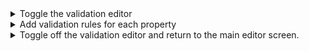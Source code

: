 <details>
  <summary>Toggle the validation editor</summary>
  
  Click the [toggle switch for ‘validation editor’](https://docs.google.com/presentation/d/1yl_aTm-od5U729-nVZWsGnl33oTDTS3NNlLzou60phI/edit#slide=id.p42). 
  
  From this [view](https://docs.google.com/presentation/d/1yl_aTm-od5U729-nVZWsGnl33oTDTS3NNlLzou60phI/edit#slide=id.g12bfbc3a89b_3_160), you can [drag](https://docs.google.com/presentation/d/1yl_aTm-od5U729-nVZWsGnl33oTDTS3NNlLzou60phI/edit#slide=id.p43) and [drop](https://docs.google.com/presentation/d/1yl_aTm-od5U729-nVZWsGnl33oTDTS3NNlLzou60phI/edit#slide=id.p44) any other range ‘types’ into the properties on the left. 
  For example, here we added ‘string’ to the property “description”. This is because the property constraint of "expected type" = "schema:Text" must be expressed using JSON Schema validation rules. 
  For more detailed explanations on using the validation editor, see "Using the Validation Editor".
</details>

<details>
  <summary>Add validation rules for each property</summary>

  Note that type specifications do not have marginality or cardinality constraints so JSON Schema validation rules do NOT apply
  For more detailed explanations on creating JSON schema validation rules, see [the validation editor quick start guide](validation_editor)
</details>

<details>
  <summary>Toggle off the validation editor and return to the main editor screen.</summary>

  Validation rules can be toggled on/off as needed. Users are free to set validation rules after selecting/creating each property, or to set the rules after completing the selection/creation process
</details>
